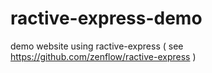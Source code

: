 ractive-express-demo
====================

demo website using ractive-express ( see https://github.com/zenflow/ractive-express )

